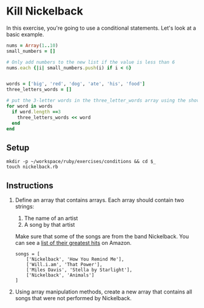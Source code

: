 # Kill Nickelback

In this exercise, you're going to use a conditional statements. Let's look at a basic example.

```ruby
nums = Array(1..10)
small_numbers = []

# Only add numbers to the new list if the value is less than 6
nums.each {|i| small_numbers.push(i) if i < 6}


words = ['big', 'red', 'dog', 'ate', 'his', 'food']
three_letters_words = []

# put the 3-letter words in the three_letter_words array using the shovel operator
for word in words
  if word.length ==3
    three_letters_words << word
  end
end
```

## Setup

```
mkdir -p ~/workspace/ruby/exercises/conditions && cd $_
touch nickelback.rb
```

## Instructions

1. Define an array that contains arrays. Each array should contain two strings:
    1. The name of an artist
    1. A song by that artist

    Make sure that some of the songs are from the band Nickelback. You can see a [list of their greatest hits](https://www.amazon.com/Best-Nickelback-1/dp/B00FFERTUK/) on Amazon.
    ```
    songs = [
        ['Nickelback', 'How You Remind Me'],
        ['Will.i.am', 'That Power'],
        ['Miles Davis', 'Stella by Starlight'],
        ['Nickelback', 'Animals']
    ]
    ```
2. Using array manipulation methods, create a new array that contains all songs that were not performed by Nickelback.
